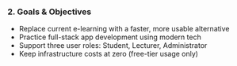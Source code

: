 ### 2. Goals & Objectives

* Replace current e-learning with a faster, more usable alternative
* Practice full-stack app development using modern tech
* Support three user roles: Student, Lecturer, Administrator
* Keep infrastructure costs at zero (free-tier usage only)

